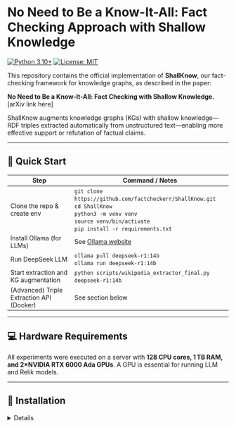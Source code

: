 
# No Need to Be a Know-It-All: Fact Checking Approach with Shallow Knowledge

[![Python 3.10+](https://img.shields.io/badge/python-3.10+-blue.svg)](https://www.python.org)
[![License: MIT](https://img.shields.io/badge/License-MIT-yellow.svg)](LICENSE)

This repository contains the official implementation of **ShallKnow**, our fact-checking framework for knowledge graphs, as described in the paper:

**No Need to Be a Know-It-All: Fact Checking with Shallow Knowledge.** [arXiv link here]

ShallKnow augments knowledge graphs (KGs) with shallow knowledge—RDF triples extracted automatically from unstructured text—enabling more effective support or refutation of factual claims.

---

## 🚀 Quick Start

| **Step**                                | **Command / Notes**                                          |
|------------------------------------------|--------------------------------------------------------------|
| Clone the repo & create env              | `git clone https://github.com/factcheckerr/ShallKnow.git`<br>`cd ShallKnow`<br>`python3 -m venv venv`<br>`source venv/bin/activate`<br>`pip install -r requirements.txt` |
| Install Ollama (for LLMs)                | See [Ollama website](https://ollama.com/download)            |
| Run DeepSeek LLM                         | `ollama pull deepseek-r1:14b`<br>`ollama run deepseek-r1:14b`|
| Start extraction and KG augmentation     | `python scripts/wikipedia_extractor_final.py deepseek-r1:14b`|
| (Advanced) Triple Extraction API (Docker)| See section below                                            |

---

## 💻 Hardware Requirements

All experiments were executed on a server with **128 CPU cores, 1 TB RAM, and 2×NVIDIA RTX 6000 Ada GPUs**. A GPU is essential for running LLM and Relik models.

---

## 🔧 Installation

<details id="__DETAIL_0__"/>

---

## 🧪 Running Experiments

### 1. Start LLM (DeepSeek) with Ollama

- [Install Ollama](https://ollama.com/download) if not yet done.
- Pull and run the DeepSeek model:

```bash
ollama pull deepseek-r1:14b
ollama run deepseek-r1:14b
```

### 2. Run Main Extraction

Once the LLM is running, start the extraction:

```bash
python scripts/wikipedia_extractor_final.py deepseek-r1:14b
```

---

## 🔄 Triple Extraction API (Optional - Advanced)

To extract new triples from unstructured text via API:

```bash
cd TripleExtraction
sudo docker compose up
```

Then, run DeepSeek inside the Ollama container:
```bash
sudo docker ps  # Find the container ID for Ollama
sudo docker exec -it <container_id> bash
```

Point your extraction script to the API endpoint (`extract_triples.py`, default `http://localhost:5000/extract`):

```bash
python scripts/extract_triples.py
```
**Example output:**  
![Overview](utils/triples_extraction.png)

---

## 📊 Example Output

Here’s a snapshot of the top properties in our extracted triples (trimmed):

| Property         | Count    |
|------------------|----------|
| wdt:P17          | 21,143   |
| wdt:P276         | 8,028    |
| P-Located_in     | 1,407    |
| P-Nationality    | 844      |

(see `/analysis` for full CSVs and charts for your own datasets)

---

## 📚 Additional Resources

### Datasets

All datasets and benchmark splits are described in [this Zenodo record](https://zenodo.org/records/15390036).

### Supporting Tools

- [KnowledgeStream](https://github.com/saschaTrippel/knowledgestream): Path-based scoring for RDF triples.
- [FAVEL](https://github.com/dice-group/favel): Fact-checking evaluation.
- [GERBIL](https://gerbil-kbc.aksw.org/gerbil/config): Standardized KG benchmarking.

---

## 📜 Citation

If you use ShallKnow in your research, please cite:

```bibtex
#TODO 
}
```

---

## 🤝 Contributing and Support

We welcome pull requests and issue reports! For questions and collaboration, please [open an issue](https://github.com/factcheckerr/ShallKnow/issues) or email us.
